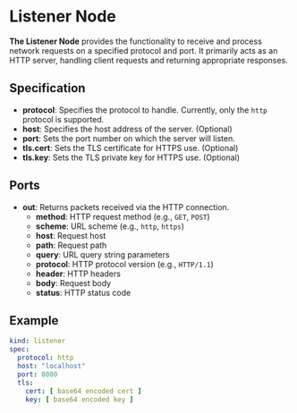 # Listener Node

**The Listener Node** provides the functionality to receive and process network requests on a specified protocol and
port. It primarily acts as an HTTP server, handling client requests and returning appropriate responses.

## Specification

- **protocol**: Specifies the protocol to handle. Currently, only the `http` protocol is supported.
- **host**: Specifies the host address of the server. (Optional)
- **port**: Sets the port number on which the server will listen.
- **tls.cert**: Sets the TLS certificate for HTTPS use. (Optional)
- **tls.key**: Sets the TLS private key for HTTPS use. (Optional)

## Ports

- **out**: Returns packets received via the HTTP connection.
    - **method**: HTTP request method (e.g., `GET`, `POST`)
    - **scheme**: URL scheme (e.g., `http`, `https`)
    - **host**: Request host
    - **path**: Request path
    - **query**: URL query string parameters
    - **protocol**: HTTP protocol version (e.g., `HTTP/1.1`)
    - **header**: HTTP headers
    - **body**: Request body
    - **status**: HTTP status code

## Example

```yaml
kind: listener
spec:
  protocol: http
  host: "localhost"
  port: 8080
  tls:
    cert: [ base64 encoded cert ]
    key: [ base64 encoded key ]
```
